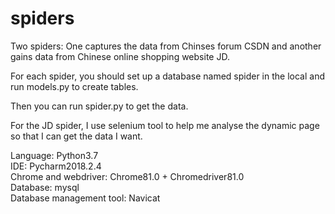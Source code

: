 # spiders

Two spiders: One captures the data from Chinses forum CSDN and another gains data from Chinese online shopping website JD. 

For each spider, you should set up a database named spider in the local and run models.py to create tables.  

Then you can run spider.py to get the data.  

For the JD spider, I use selenium tool to help me analyse the dynamic page so that I can get the data I want.  

Language: Python3.7  
IDE: Pycharm2018.2.4  
Chrome and webdriver: Chrome81.0 + Chromedriver81.0  
Database: mysql  
Database management tool: Navicat  
